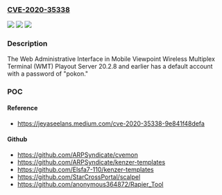 ### [CVE-2020-35338](https://cve.mitre.org/cgi-bin/cvename.cgi?name=CVE-2020-35338)
![](https://img.shields.io/static/v1?label=Product&message=n%2Fa&color=blue)
![](https://img.shields.io/static/v1?label=Version&message=n%2Fa&color=blue)
![](https://img.shields.io/static/v1?label=Vulnerability&message=n%2Fa&color=brighgreen)

### Description

The Web Administrative Interface in Mobile Viewpoint Wireless Multiplex Terminal (WMT) Playout Server 20.2.8 and earlier has a default account with a password of "pokon."

### POC

#### Reference
- https://jeyaseelans.medium.com/cve-2020-35338-9e841f48defa

#### Github
- https://github.com/ARPSyndicate/cvemon
- https://github.com/ARPSyndicate/kenzer-templates
- https://github.com/Elsfa7-110/kenzer-templates
- https://github.com/StarCrossPortal/scalpel
- https://github.com/anonymous364872/Rapier_Tool

